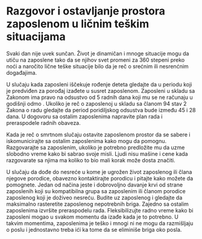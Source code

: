 # Razgovor i ostavljanje prostora zaposlenom u ličnim teškim situacijama

Svaki dan nije uvek sunčan. Život je dinamičan i mnoge situacije mogu da utiču na zaposlene tako da se njihov svet promeni za 360 stepeni preko noći a naročito lične teške situacije bilo da je reč o srećnim ili nesrenćnim događajima.  

U slučaju kada zaposleni iščekuje rođenje deteta gledajte da u periodu koji je predviđen za porođaj izađete u susret zaposlenom. Zaposleni u skladu sa Zakonom ima pravo na odsustvo od 5 radnih dana koji mu se ne računaju u godišnji odmo . Ukoliko je reč o zaposlenoj u skladu sa članom 94 stav 2 Zakona o radu gledajte da period poridiljskog odsustva bude između 45 i 28 dana. U dogovoru sa ostalim zaposlenima napravite plan rada i preraspodele radnih obaveza. 

Kada je reč o smrtnom slučaju ostavite zaposlenom prostor da se sabere i iskomunicirajte sa ostalim zaposlenima kako mogu da pomognu. Razgovarajte sa zaposlenim,  ukoliko je potrebno predložite mu da uzme slobodno vreme kako bi sabrao svoje misli. Ljudi nisu mašine i cene kada razgovarate sa njima ma koliko to bio mali korak može dosta značiti.

U slučaju da dođe do nesreće u kome je ugrožen život zaposlenog ili člana njegove porodice, obavezno kontaktirajte porodicu i pitajte kako možete da pomognete. Jedan od načina jeste i dobrovoljno davanje krvi od strane zaposlenih koji su kompatibilna grupa sa zaposlenim ili članom porodice zaposlenog koji je doživeo nesreću. Budite uz zaposlenog i gledajte da maksimalno rasteretite zaposlenog nepotrebnih briga. Zajedno sa ostalim zaposlenima izvršite preraspodelu rada. Fleksibilizujte radno vreme kako bi zaposleni mogao u svakom momentu da izađe kada je to potrebno. U takvim momentima, zaposlenima je teško i mnogi ni ne mogu da razmišljaju o poslu i jednostavno treba ići ka tome da se eliminiše briga oko posla. 

